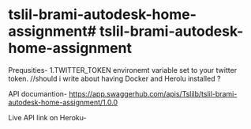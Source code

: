 # tslil-brami-autodesk-home-assignment# tslil-brami-autodesk-home-assignment

Prequsities- 
1.TWITTER_TOKEN environemt variable set to your twitter token.
//should i write about having Docker and Herolu installed ? 


API documantion-
https://app.swaggerhub.com/apis/Tslilb/tslil-brami-autodesk-home-assignment/1.0.0

Live API link on Heroku-

